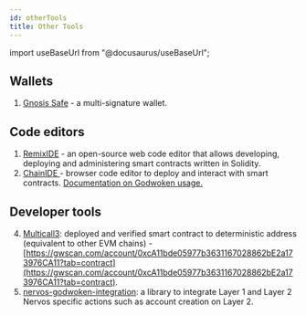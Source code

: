```yaml
---
id: otherTools
title: Other Tools
---
```

import useBaseUrl from "@docusaurus/useBaseUrl";

## Wallets
1. [Gnosis Safe](https://safe-v1.nervosdao.community/) - a multi-signature wallet.

## Code editors

1. [RemixIDE](https://remix.ethereum.org/) - an open-source web code editor that allows developing, deploying and administering smart contracts written in Solidity. 
2. [ChainIDE ](https://chainide.com/)- browser code editor to deploy and interact with smart contracts. [Documentation on Godwoken usage.](https://chainide.gitbook.io/chainide-english-1/ethereum-ide-1/6.-nervos-ide/1.-nervos-ide-environment-configuration#4.-configure-the-test-network)

## Developer tools
4. [Multicall3](https://github.com/mds1/multicall): deployed and verified smart contract to deterministic address (equivalent to other EVM chains) - [https://gwscan.com/account/0xcA11bde05977b3631167028862bE2a173976CA11?tab=contract](https://gwscan.com/account/0xcA11bde05977b3631167028862bE2a173976CA11?tab=contract).
5. [nervos-godwoken-integration](https://github.com/Roger-Rumblefish/nervos-godwoken-integration): a library to integrate Layer 1 and Layer 2 Nervos specific actions such as account creation on Layer 2.